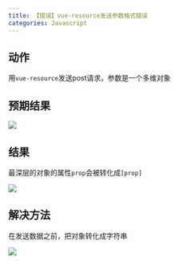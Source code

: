 ```yaml
---
title: 【错误】vue-resource发送参数格式错误
categories: Javascript
---
```


## 动作
用`vue-resource`发送post请求，参数是一个多维对象

## 预期结果
![][image-1]

## 结果
最深层的对象的属性`prop`会被转化成`[prop]`

![][image-2]

## 解决方法
在发送数据之前，把对象转化成字符串

![][image-3]



[image-1]:	http://oggx6lf7f.bkt.clouddn.com/s6vfn.png
[image-2]:	http://oggx6lf7f.bkt.clouddn.com/t5t5w.png
[image-3]:	http://oggx6lf7f.bkt.clouddn.com/ljfqr.png